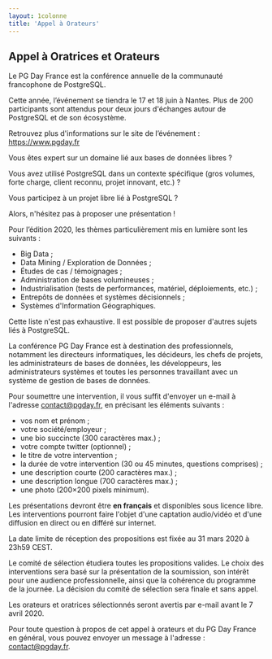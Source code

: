 ```yaml
---
layout: 1colonne
title: 'Appel à Orateurs'
---
```



<!--
<b>L'Appel à Orateurs est clos</b>
-->

<!--
<h3><b>Prolongation Date limite des propositions.</b></h3>
<p>
La date limite de réception des propositions a été repoussée au 2 mars 2018 à 23h59 CEST
</p>
-->

## Appel à Oratrices et Orateurs

Le PG Day France est la conférence annuelle de la communauté francophone de PostgreSQL.

Cette année, l’événement se tiendra le 17 et 18 juin à Nantes.
Plus de 200 participants sont attendus pour deux jours d'échanges autour de PostgreSQL et de son écosystème.

Retrouvez plus d'informations sur le site de l’événement : https://www.pgday.fr

Vous êtes expert sur un domaine lié aux bases de données libres ?

Vous avez utilisé PostgreSQL dans un contexte spécifique (gros volumes, forte charge, client reconnu, projet innovant, etc.) ?

Vous participez à un projet libre lié à PostgreSQL ?

Alors, n'hésitez pas à proposer une présentation !

Pour l’édition 2020, les thèmes particulièrement mis en lumière sont les suivants :

* Big Data ;
* Data Mining / Exploration de Données ;
* Études de cas / témoignages ;
* Administration de bases volumineuses ;
* Industrialisation (tests de performances, matériel, déploiements, etc.) ;
* Entrepôts de données et systèmes décisionnels ;
* Systèmes d'Information Géographiques.

Cette liste n'est pas exhaustive. Il est possible de proposer d'autres sujets liés à PostgreSQL.

La conférence PG Day France est à destination des professionnels, notamment les directeurs informatiques, les décideurs, les
chefs de projets, les administrateurs de bases de données, les développeurs, les administrateurs systèmes et toutes les personnes
travaillant avec un système de gestion de bases de données.

Pour soumettre une intervention, il vous suffit d'envoyer un e-mail à l'adresse contact@pgday.fr, en précisant les éléments suivants :

* vos nom et prénom ;
* votre société/employeur ;
* une bio succincte (300 caractères max.) ;
* votre compte twitter (optionnel) ;
* le titre de votre intervention ;
* la durée de votre intervention (30 ou 45 minutes, questions comprises) ;
* une description courte (200 caractères max.) ;
* une description longue (700 caractères max.) ;
* une photo (200×200 pixels minimum).

Les présentations devront être **en français** et disponibles sous licence libre.
Les interventions pourront faire l'objet d'une captation audio/vidéo et d'une diffusion en direct ou en différé sur internet.

La date limite de réception des propositions est fixée au 31 mars 2020 à 23h59 CEST.

Le comité de sélection étudiera toutes les propositions valides. Le choix des interventions sera basé sur la présentation de la
soumission, son intérêt pour une audience professionnelle, ainsi que la cohérence du programme de la journée. La décision du
comité de sélection sera finale et sans appel.

Les orateurs et oratrices sélectionnés seront avertis par e-mail avant le 7 avril 2020.

Pour toute question à propos de cet appel à orateurs et du PG Day France en général, vous pouvez envoyer un message à l'adresse : contact@pgday.fr.



